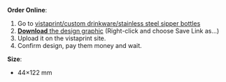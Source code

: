 **Order Online**:
1. Go to [vistaprint/custom drinkware/stainless steel sipper bottles](https://www.vistaprint.in/photo-gifts/drinkware/stainless-steel-sipper-bottles)
2. [**Download** the design graphic](https://github.com/irusu/telugulo-kaavaali-merch/raw/main/src/vistaprint/stainless-steel-sipper-bottle/stainless-steel-sipper-bottle.svg) (Right-click and choose Save Link as...)
3. Upload it on the vistaprint site.
4. Confirm design, pay them money and wait.

**Size**:
* 44×122 mm